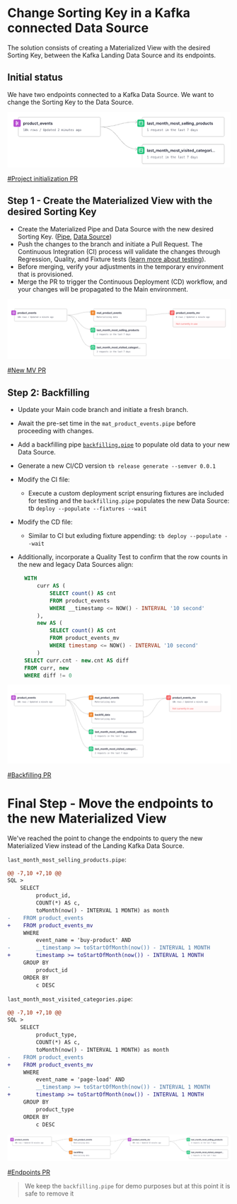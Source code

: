 # Change Sorting Key in a Kafka connected Data Source

The solution consists of creating a Materialized View with the desired Sorting Key, between the Kafka Landing Data Source and its endpoints.

## Initial status

We have two endpoints connected to a Kafka Data Source. We want to change the Sorting Key to the Data Source.

![Initial status](imgs/1.png)

[#Project initialization PR](https://github.com/tinybirdco/use-case-examples/pull/103/files)

## Step 1 - Create the Materialized View with the desired Sorting Key

- Create the Materialized Pipe and Data Source with the new desired Sorting Key. ([Pipe](./pipes/mat_product_events.pipe), [Data Source](./datasources/product_events_mv.datasource))
- Push the changes to the branch and initiate a Pull Request. The Continuous Integration (CI) process will validate the changes through Regression, Quality, and Fixture tests ([learn more about testing](https://versions.tinybird.co/docs/version-control/implementing-test-strategies.html)). 
- Before merging, verify your adjustments in the temporary environment that is provisioned.
- Merge the PR to trigger the Continuous Deployment (CD) workflow, and your changes will be propagated to the Main environment.

![Materialized View without data yet](imgs/2.png)

[#New MV PR](https://github.com/tinybirdco/use-case-examples/pull/104/files)

## Step 2: Backfilling

- Update your Main code branch and initiate a fresh branch.
- Await the pre-set time in the `mat_product_events.pipe` before proceeding with changes.
- Add a backfilling pipe [`backfilling.pipe`](./pipes/backfilling.pipex) to populate old data to your new Data Source.
- Generate a new CI/CD version `tb release generate --semver 0.0.1`
- Modify the CI file:
    - Execute a custom deployment script ensuring fixtures are included for testing and the `backfilling.pipe` populates the new Data Source: tb `deploy --populate --fixtures --wait`

- Modify the CD file:
    - Similar to CI but exluding fixture appending:  `tb deploy --populate --wait`

- Additionally, incorporate a Quality Test to confirm that the row counts in the new and legacy Data Sources align:
  
  ```sql
    WITH
        curr AS (
            SELECT count() AS cnt
            FROM product_events
            WHERE __timestamp <= NOW() - INTERVAL '10 second'
        ),
        new AS (
            SELECT count() AS cnt
            FROM product_events_mv
            WHERE timestamp <= NOW() - INTERVAL '10 second'
        )
    SELECT curr.cnt - new.cnt AS diff
    FROM curr, new
    WHERE diff != 0
  ```


![After the backfilling both Data Sources have the same data](imgs/3.png)

[#Backfilling PR](https://github.com/tinybirdco/use-case-examples/pull/108/files)

# Final Step - Move the endpoints to the new Materialized View

We've reached the point to change the endpoints to query the new Materialized View instead of the Landing Kafka Data Source.

`last_month_most_selling_products.pipe`:
```diff
@@ -7,10 +7,10 @@ 
SQL >
    SELECT
         product_id, 
         COUNT(*) AS c,
         toMonth(now() - INTERVAL 1 MONTH) as month
-    FROM product_events
+    FROM product_events_mv
     WHERE 
         event_name = 'buy-product' AND 
-        __timestamp >= toStartOfMonth(now()) - INTERVAL 1 MONTH
+        timestamp >= toStartOfMonth(now()) - INTERVAL 1 MONTH
     GROUP BY 
         product_id
     ORDER BY
         c DESC
```

`last_month_most_visited_categories.pipe`:
```diff
@@ -7,10 +7,10 @@ 
SQL >
    SELECT
         product_type, 
         COUNT(*) AS c,
         toMonth(now() - INTERVAL 1 MONTH) as month
-    FROM product_events
+    FROM product_events_mv
     WHERE 
         event_name = 'page-load' AND 
-        __timestamp >= toStartOfMonth(now()) - INTERVAL 1 MONTH
+        timestamp >= toStartOfMonth(now()) - INTERVAL 1 MONTH
     GROUP BY 
         product_type
     ORDER BY
         c DESC
```

![Final picture](imgs/4.png)

[#Endpoints PR](https://github.com/tinybirdco/use-case-examples/pull/106/files)

> We keep the `backfilling.pipe` for demo purposes but at this point it is safe to remove it
